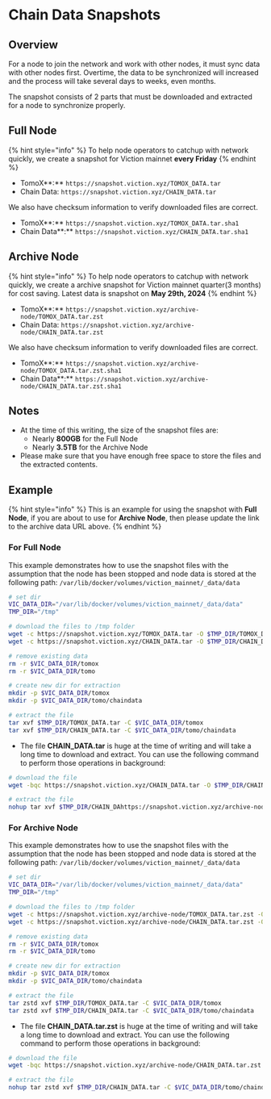 # Chain Data Snapshots

## Overview

For a node to join the network and work with other nodes, it must sync data with other nodes first. Overtime, the data to be synchronized will increased and the process will take several days to weeks, even months.

The snapshot consists of 2 parts that must be downloaded and extracted for a node to synchronize properly.

## Full Node

{% hint style="info" %}
To help node operators to catchup with network quickly, we create a snapshot for Viction mainnet **every Friday**
{% endhint %}

* TomoX**:** `https://snapshot.viction.xyz/TOMOX_DATA.tar`
* Chain Data: `https://snapshot.viction.xyz/CHAIN_DATA.tar`

We also have checksum information to verify downloaded files are correct.

* TomoX**:** `https://snapshot.viction.xyz/TOMOX_DATA.tar.sha1`
* Chain Data**:** `https://snapshot.viction.xyz/CHAIN_DATA.tar.sha1`

## Archive Node

{% hint style="info" %}
To help node operators to catchup with network quickly, we create a  archive snapshot for Viction mainnet quarter(3 months) for cost saving. Latest data is snapshot on **May 29th, 2024**
{% endhint %}

* TomoX**:** `https://snapshot.viction.xyz/archive-node/TOMOX_DATA.tar.zst`
* Chain Data: `https://snapshot.viction.xyz/archive-node/CHAIN_DATA.tar.zst`

We also have checksum information to verify downloaded files are correct.

* TomoX**:** `https://snapshot.viction.xyz/archive-node/TOMOX_DATA.tar.zst.sha1`
* Chain Data**:** `https://snapshot.viction.xyz/archive-node/CHAIN_DATA.tar.zst.sha1`

## **Notes**

* At the time of this writing, the size of the snapshot files are:
  * Nearly **800GB** for the Full Node
  * Nearly **3.5TB** for the Archive Node
* Please make sure that you have enough free space to store the files and the extracted contents.

## Example

{% hint style="info" %}
This is an example for using the snapshot with **Full Node**, if you are about to use for **Archive Node**, then please update the link to the archive data URL above.
{% endhint %}



### For Full Node

This example demonstrates how to use the snapshot files with the assumption that the node has been stopped and node data is stored at the following path: `/var/lib/docker/volumes/viction_mainnet/_data/data`

```bash
# set dir
VIC_DATA_DIR="/var/lib/docker/volumes/viction_mainnet/_data/data"
TMP_DIR="/tmp"

# download the files to /tmp folder
wget -c https://snapshot.viction.xyz/TOMOX_DATA.tar -O $TMP_DIR/TOMOX_DATA.tar
wget -c https://snapshot.viction.xyz/CHAIN_DATA.tar -O $TMP_DIR/CHAIN_DATA.tar

# remove existing data
rm -r $VIC_DATA_DIR/tomox
rm -r $VIC_DATA_DIR/tomo

# create new dir for extraction
mkdir -p $VIC_DATA_DIR/tomox
mkdir -p $VIC_DATA_DIR/tomo/chaindata

# extract the file
tar xvf $TMP_DIR/TOMOX_DATA.tar -C $VIC_DATA_DIR/tomox
tar xvf $TMP_DIR/CHAIN_DATA.tar -C $VIC_DATA_DIR/tomo/chaindata
```

* The file **CHAIN\_DATA.tar** is huge at the time of writing and will take a long time to download and extract. You can use the following command to perform those operations in background:

```bash
# download the file
wget -bqc https://snapshot.viction.xyz/CHAIN_DATA.tar -O $TMP_DIR/CHAIN_DATA.tar
```

```bash
# extract the file
nohup tar xvf $TMP_DIR/CHAIN_DAhttps://snapshot.viction.xyz/archive-node/CHAIN_DATA.tar.zstTA.tar -C $VIC_DATA_DIR/tomo/chaindata &
```

### For Archive Node

This example demonstrates how to use the snapshot files with the assumption that the node has been stopped and node data is stored at the following path: `/var/lib/docker/volumes/viction_mainnet/_data/data`

```bash
# set dir
VIC_DATA_DIR="/var/lib/docker/volumes/viction_mainnet/_data/data"
TMP_DIR="/tmp"

# download the files to /tmp folder
wget -c https://snapshot.viction.xyz/archive-node/TOMOX_DATA.tar.zst -O $TMP_DIR/TOMOX_DATA.tar
wget -c https://snapshot.viction.xyz/archive-node/CHAIN_DATA.tar.zst -O $TMP_DIR/CHAIN_DATA.tar

# remove existing data
rm -r $VIC_DATA_DIR/tomox
rm -r $VIC_DATA_DIR/tomo

# create new dir for extraction
mkdir -p $VIC_DATA_DIR/tomox
mkdir -p $VIC_DATA_DIR/tomo/chaindata

# extract the file
tar zstd xvf $TMP_DIR/TOMOX_DATA.tar -C $VIC_DATA_DIR/tomox
tar zstd xvf $TMP_DIR/CHAIN_DATA.tar -C $VIC_DATA_DIR/tomo/chaindata
```

* The file **CHAIN\_DATA.tar.zst** is huge at the time of writing and will take a long time to download and extract. You can use the following command to perform those operations in background:

```bash
# download the file
wget -bqc https://snapshot.viction.xyz/archive-node/CHAIN_DATA.tar.zst -O $TMP_DIR/CHAIN_DATA.tar
```

```bash
# extract the file
nohup tar zstd xvf $TMP_DIR/CHAIN_DATA.tar -C $VIC_DATA_DIR/tomo/chaindata &
```
